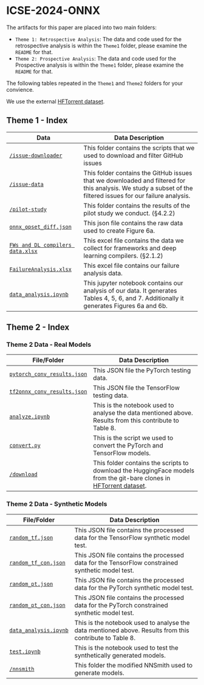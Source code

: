 # ICSE-2024-ONNX
The artifacts for this paper are placed into two main folders:
-  `Theme 1: Retrospective Analysis`: The data and code used for the retrospective analysis is within the `Theme1` folder, please examine the `README` for that.
-  `Theme 2: Prospective Analysis`: The data and code used for the Prospective analysis is within the `Theme1` folder, please examine the `README` for that.


The following tables repeated in the `Theme1` and `Theme2` folders for your convience.

We use the external [HFTorrent dataset](https://zenodo.org/record/7556031). 

## Theme 1 - Index
|Data|Data Description|
|----|-----------------|
|[`/issue-downloader`](/Theme1/issue-downloader/)| This folder contains the scripts that we used to download and filter GitHub issues|
|[`/issue-data`](/Theme1/issue-data/)| This folder contains the GitHub issues that we downloaded and filtered for this analysis. We study a subset of the filtered issues for our failure analysis.|
|[`/pilot-study`](/Theme1/pilot-study/)| This folder contains the results of the pilot study we conduct. (§4.2.2)|
|[`onnx_opset_diff.json`](/Theme1/onnx_opset_diff.json)| This json file contains the raw data used to create Figure 6a.|
|[`FWs and DL compilers data.xlsx`](/Theme1/FWs%20and%20DL%20compilers%20data.xlsx)| This excel file contains the data we collect for frameworks and deep learning compilers. (§2.1.2)|
|[`FailureAnalysis.xlsx`](/Theme1/FailureAnalysis.xlsx)| This excel file contains our failure analysis data.|
|[`data_analysis.ipynb`](/Theme1/data_analysis.ipynb)| This jupyter notebook contains our analysis of our data. It generates Tables 4, 5, 6, and 7. Additionally it generates Figures 6a and 6b.|

## Theme 2 - Index

### Theme 2 Data - Real Models
|File/Folder|Data Description|
|----|-----------------|
|[`pytorch_conv_results.json`](/Theme2/real-models/pytorch_conv_results.json)| This JSON file the PyTorch testing data.|
|[`tf2onnx_conv_results.json`](/Theme2/real-models/tf2onnx_conv_results.json)| This JSON file the TensorFlow testing data.|
|[`analyze.ipynb`](/Theme2/real-models/analyze.ipynb)| This is the notebook used to analyse the data mentioned above. Results from this contribute to Table 8.|
|[`convert.py`](/Theme2/real-models/convert.py)| This is the script we used to convert the PyTorch and TensorFlow models.|
|[`/download`](/Theme2/real-models/download/)| This folder contains the scripts to download the HuggingFace models from the git-bare clones in [HFTorrent dataset](https://zenodo.org/record/7556031).|

###  Theme 2 Data - Synthetic Models
|File/Folder|Data Description|
|----|-----------------|
|[`random_tf.json`](/Theme2/synthetic-models/random_tf.json)| This JSON file contains the processed data for the TensorFlow synthetic model test.|
|[`random_tf_con.json`](/Theme2/synthetic-models/random_tf_con.json)| This JSON file contains the processed data for the TensorFlow constrained synthetic model test.|
|[`random_pt.json`](/Theme2/synthetic-models/random_pt.json)| This JSON file contains the processed data for the PyTorch synthetic model test.|
|[`random_pt_con.json`](/Theme2/synthetic-models/random_pt_con.json)| This JSON file contains the processed data for the PyTorch constrained synthetic model test.|
|[`data_analysis.ipynb`](/Theme2/synthetic-models/data_analysis.ipynb)| This is the notebook used to analyse the data mentioned above. Results from this contribute to Table 8.|
|[`test.ipynb`](/Theme2/synthetic-models/test.ipynb)| This is the notebook used to test the synthetically generated models.|
|[`/nnsmith`](/Theme2/synthetic-models/nnsmith/)| This folder the modified NNSmith used to generate models.|